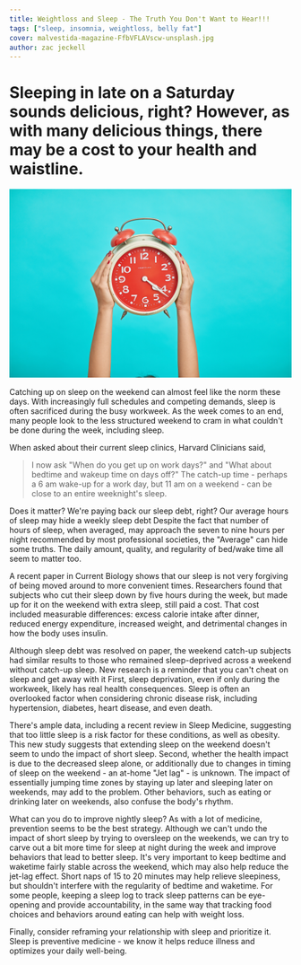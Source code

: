 ```yaml
---
title: Weightloss and Sleep - The Truth You Don't Want to Hear!!!
tags: ["sleep, insomnia, weightloss, belly fat"]
cover: malvestida-magazine-FfbVFLAVscw-unsplash.jpg
author: zac jeckell
---
```

# Sleeping in late on a Saturday sounds delicious, right? However, as with many delicious things, there may be a cost to your health and waistline.

![Photo by Malvestida Magazine on Unsplash](./malvestida-magazine-FfbVFLAVscw-unsplash.jpg)

Catching up on sleep on the weekend can almost feel like the norm these days. With increasingly full schedules and competing demands, sleep is often sacrificed during the busy workweek. As the week comes to an end, many people look to the less structured weekend to cram in what couldn't be done during the week, including sleep.

When asked about their current sleep clinics, Harvard Clinicians said,
> I now ask "When do you get up on work days?" and "What about bedtime and wakeup time on days off?" The catch-up time - perhaps a 6 am wake-up for a work day, but 11 am on a weekend - can be close to an entire weeknight's sleep.

Does it matter? We're paying back our sleep debt, right? Our average hours of sleep may hide a weekly sleep debt Despite the fact that number of hours of sleep, when averaged, may approach the seven to nine hours per night recommended by most professional societies, the "Average" can hide some truths. The daily amount, quality, and regularity of bed/wake time all seem to matter too.

A recent paper in Current Biology shows that our sleep is not very forgiving of being moved around to more convenient times. Researchers found that subjects who cut their sleep down by five hours during the week, but made up for it on the weekend with extra sleep, still paid a cost. That cost included measurable differences: excess calorie intake after dinner, reduced energy expenditure, increased weight, and detrimental changes in how the body uses insulin.

Although sleep debt was resolved on paper, the weekend catch-up subjects had similar results to those who remained sleep-deprived across a weekend without catch-up sleep. New research is a reminder that you can't cheat on sleep and get away with it First, sleep deprivation, even if only during the workweek, likely has real health consequences. Sleep is often an overlooked factor when considering chronic disease risk, including hypertension, diabetes, heart disease, and even death.

There's ample data, including a recent review in Sleep Medicine, suggesting that too little sleep is a risk factor for these conditions, as well as obesity. This new study suggests that extending sleep on the weekend doesn't seem to undo the impact of short sleep. Second, whether the health impact is due to the decreased sleep alone, or additionally due to changes in timing of sleep on the weekend - an at-home "Jet lag" - is unknown. The impact of essentially jumping time zones by staying up later and sleeping later on weekends, may add to the problem. Other behaviors, such as eating or drinking later on weekends, also confuse the body's rhythm.

What can you do to improve nightly sleep? As with a lot of medicine, prevention seems to be the best strategy. Although we can't undo the impact of short sleep by trying to oversleep on the weekends, we can try to carve out a bit more time for sleep at night during the week and improve behaviors that lead to better sleep. It's very important to keep bedtime and waketime fairly stable across the weekend, which may also help reduce the jet-lag effect. Short naps of 15 to 20 minutes may help relieve sleepiness, but shouldn't interfere with the regularity of bedtime and waketime. For some people, keeping a sleep log to track sleep patterns can be eye-opening and provide accountability, in the same way that tracking food choices and behaviors around eating can help with weight loss.

Finally, consider reframing your relationship with sleep and prioritize it. Sleep is preventive medicine - we know it helps reduce illness and optimizes your daily well-being.